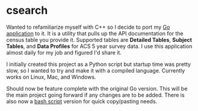 # csearch
Wanted to refamiliarize myself with C++ so I decide to port my [Go application](https://github.com/IanSapp128/Census-Search) to it. It is a utility that pulls up the API documentation for the census table you provide it. Supported tables are **Detailed Tables**, **Subject Tables**, and **Data Profiles** for ACS 5 year survey data. I use this application almost daily for my job and figured I'd share it.

I initially created this project as a Python script but startup time was pretty slow, so I wanted to try and make it with a compiled language. Currently works on Linux, Mac, and Windows.

Should now be feature complete with the original Go version. This will be the main project going forward if any changes are to be added. There is also now a [bash script](https://github.com/IanSapp128/csearch-bash) version for quick copy/pasting needs.